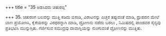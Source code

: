+++
title = "35 ಅಡಸಿದರು ಚತುರಙ್ಗ"

+++
35. ಚತುರಂಗ ಬಲವನ್ನು ಮುತ್ತಿ ಕಡಿದು ಬಿಸಾಡಿ, ವಿರಾಟನನ್ನು ಎಚ್ಚರ ತಪ್ಪುವಂತೆ ಮಾಡಿ, ದ್ರುಪದನ ಮೇಲೆ ಬಾಣ ಪ್ರಯೋಗಿಸಿ, ಕೈಕೆಯರನ್ನು ವಿರಥರನ್ನಾಗಿ ಮಾಡಿ, ದ್ರೋಣನು ನಡೆದು ಬರಲು , ನಿಮಿಷದಲ್ಲಿ ಪಾಂಡವರ ಸೈನ್ಯವು ಪ್ರತಿಭಟಿಸಿ ಮುನ್ನುಗ್ಗಿತು. ಗರ್ಜಿಸುವ ಸಮುದ್ರವು ದಾವಾಗ್ನಿಯನ್ನು ನುಂಗುವಂತೆ ದ್ರೋಣನನ್ನು ಮುತ್ತಿತು.
